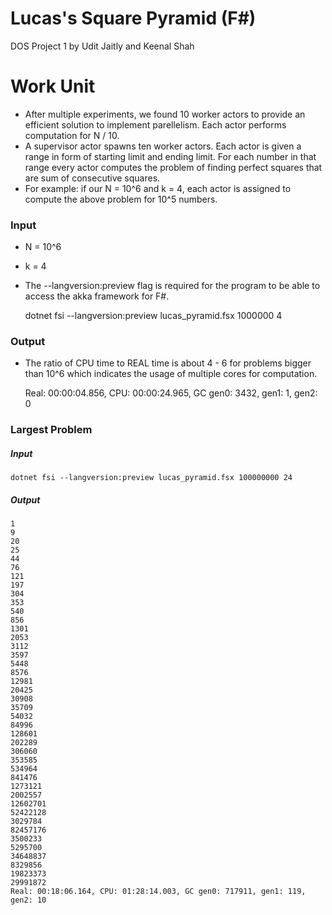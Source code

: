 # Lucas's Square Pyramid (F#)

DOS Project 1 by Udit Jaitly and Keenal Shah


# Work Unit 

  - After multiple experiments, we found 10 worker actors to provide an efficient solution to implement parellelism. Each actor performs computation for N / 10.
  - A supervisor actor spawns ten worker actors. Each actor is given a range in form of starting limit and ending limit. For each number in that range every actor computes the problem of finding perfect squares that are sum of consecutive squares. 
  - For example: if our N = 10^6 and k = 4, each actor is assigned to compute the above problem for 10^5 numbers. 

### Input

- N = 10^6 
- k = 4
- The --langversion:preview flag is required for the program to be able to access the akka framework for F#.


     dotnet fsi --langversion:preview lucas_pyramid.fsx 1000000 4
    
### Output
- The ratio of CPU time to REAL time is about 4 - 6 for problems bigger than 10^6 which indicates the usage of multiple cores for computation. 



    Real: 00:00:04.856, CPU: 00:00:24.965, GC gen0: 3432, gen1: 1, gen2: 0

### Largest Problem
##### Input
    dotnet fsi --langversion:preview lucas_pyramid.fsx 100000000 24
##### Output
    1
    9
    20
    25
    44
    76
    121
    197
    304
    353
    540
    856
    1301
    2053
    3112
    3597
    5448
    8576
    12981
    20425
    30908
    35709
    54032
    84996
    128601
    202289
    306060
    353585
    534964
    841476
    1273121
    2002557
    12602701
    52422128
    3029784
    82457176
    3500233
    5295700
    34648837
    8329856
    19823373
    29991872
    Real: 00:18:06.164, CPU: 01:28:14.003, GC gen0: 717911, gen1: 119, gen2: 10
